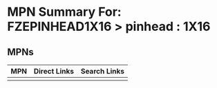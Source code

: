 



# MPN Summary For: FZEPINHEAD1X16 > pinhead : 1X16

## MPNs
  

|MPN|Direct Links|Search Links|
| :--- | :--- | :--- |
||||
